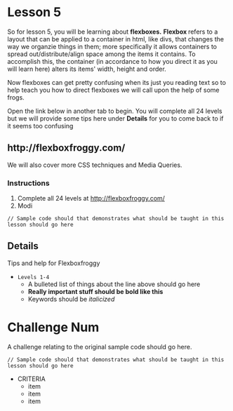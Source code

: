 # Lesson 5

So for lesson 5, you will be learning about <strong>flexboxes.</strong>
<strong>Flexbox </strong> refers to a layout that can be applied to a container in html, like divs, that changes the way we organzie things in them; more specifically it allows containers to spread out/distribute/align space among the items it contains. To accomplish this, the container (in accordance to how you direct it as you will learn here) alters its items' width, height and order.

Now flexboxes can get pretty confusing when its just you reading text so to help teach you how to direct flexboxes we will call upon the help of some frogs. 

Open the link below in another tab to begin. You will complete all 24 levels but we will provide some tips here under <strong>Details</strong> for you to come back to if it seems too confusing
<h2> http://flexboxfroggy.com/ </h2>

We will also cover more CSS techniques and Media Queries. 

### Instructions
1. Complete all 24 levels at http://flexboxfroggy.com/
2. Modi



```HTML5
// Sample code should that demonstrates what should be taught in this lesson should go here
```

## Details
Tips and help for Flexboxfroggy

* `Levels 1-4`
    * A bulleted list of things about the line above should go here
    * **Really important stuff should be bold like this**
    * Keywords should be *italicized*


# Challenge Num

A challenge relating to the original sample code should go here.

```HTML5
// Sample code should that demonstrates what should be taught in this lesson should go here
```

* CRITERIA
    * item
    * item
    * item
